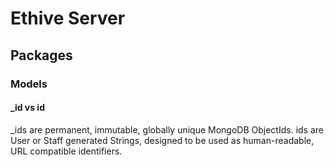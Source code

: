# Ethive Server

## Packages

### Models

#### _id vs id
_ids are permanent, immutable, globally unique MongoDB ObjectIds. ids are User or Staff generated Strings, designed to be used as human-readable, URL compatible identifiers.